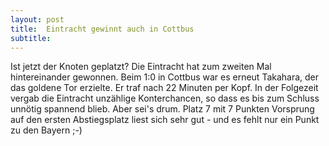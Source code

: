 ```yaml
---
layout: post
title:  Eintracht gewinnt auch in Cottbus
subtitle:  
---
```


Ist jetzt der Knoten geplatzt? Die Eintracht hat zum zweiten Mal hintereinander gewonnen. Beim 1:0 in Cottbus war es erneut Takahara, der das goldene Tor erzielte. Er traf nach 22 Minuten per Kopf. In der Folgezeit vergab die Eintracht unzählige Konterchancen, so dass es bis zum Schluss unnötig spannend blieb. Aber sei's drum. Platz 7 mit 7 Punkten Vorsprung auf den ersten Abstiegsplatz liest sich sehr gut - und es fehlt nur ein Punkt zu den Bayern ;-)


